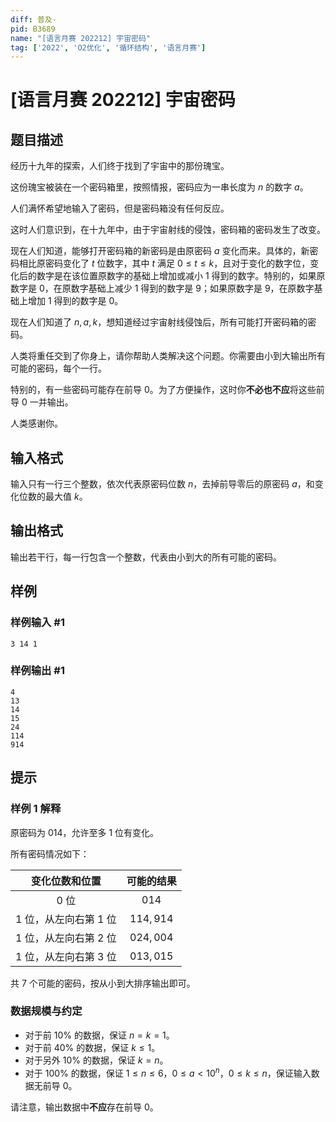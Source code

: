 ```yaml
---
diff: 普及-
pid: B3689
name: "[语言月赛 202212] 宇宙密码"
tag: ['2022', 'O2优化', '循环结构', '语言月赛']
---
```

# [语言月赛 202212] 宇宙密码
## 题目描述

经历十九年的探索，人们终于找到了宇宙中的那份瑰宝。

这份瑰宝被装在一个密码箱里，按照情报，密码应为一串长度为 $n$ 的数字 $a$。

人们满怀希望地输入了密码，但是密码箱没有任何反应。

这时人们意识到，在十九年中，由于宇宙射线的侵蚀，密码箱的密码发生了改变。

现在人们知道，能够打开密码箱的新密码是由原密码 $a$ 变化而来。具体的，新密码相比原密码变化了 $t$ 位数字，其中 $t$ 满足 $0 \leq t \leq k$，且对于变化的数字位，变化后的数字是在该位置原数字的基础上增加或减小 $1$ 得到的数字。特别的，如果原数字是 $0$，在原数字基础上减少 $1$ 得到的数字是 $9$；如果原数字是 $9$，在原数字基础上增加 $1$ 得到的数字是 $0$。

现在人们知道了 $n, a, k$，想知道经过宇宙射线侵蚀后，所有可能打开密码箱的密码。

人类将重任交到了你身上，请你帮助人类解决这个问题。你需要由小到大输出所有可能的密码，每个一行。

特别的，有一些密码可能存在前导 $0$。为了方便操作，这时你**不必也不应**将这些前导 $0$ 一并输出。

人类感谢你。
## 输入格式

输入只有一行三个整数，依次代表原密码位数 $n$，去掉前导零后的原密码 $a$，和变化位数的最大值 $k$。
## 输出格式

输出若干行，每一行包含一个整数，代表由小到大的所有可能的密码。
## 样例

### 样例输入 #1
```
3 14 1
```
### 样例输出 #1
```
4
13
14
15
24
114
914
```
## 提示

### 样例 1 解释

原密码为 $014$，允许至多 $1$ 位有变化。

所有密码情况如下：

| 变化位数和位置 | 可能的结果 |
| :-: | :-: |
| $0$ 位 | $014$ |
| $1$ 位，从左向右第 $1$ 位 | $114, 914$ |
| $1$ 位，从左向右第 $2$ 位 | $024, 004$ |
| $1$ 位，从左向右第 $3$ 位 | $013, 015$ |

共 $7$ 个可能的密码，按从小到大排序输出即可。

### 数据规模与约定

- 对于前 $10\%$ 的数据，保证 $n = k = 1$。
- 对于前 $40\%$ 的数据，保证 $k \leq 1$。
- 对于另外 $10\%$ 的数据，保证 $k = n$。
- 对于 $100\%$ 的数据，保证 $1 \leq n \leq 6$，$0 \leq a < 10 ^ n$，$0 \leq k \leq n$，保证输入数据无前导 $0$。

请注意，输出数据中**不应**存在前导 $0$。
